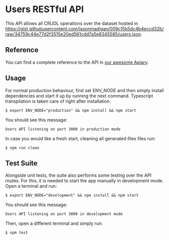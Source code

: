# Users RESTful API
This API allows all CRUDL operations over the dataset hosted in https://gist.githubusercontent.com/jasonmadigan/009c15b5dc4b4eccd32b/raw/34759c44e77d2f3515e20ed561cdd7a5e8345585/users.json.

## Reference
You can find a complete reference to the API in [our awesome Apiary](http://docs.users226.apiary.io/#).

## Usage
For normal production behaviour, first set ENV_NODE and then simply install dependencies and start it up by running the next command. Typescript transpilation is taken care of right after installation.
```
$ export ENV_NODE="production" && npm install && npm start
```
You should see this message:
```
Users API listening on port 3000 in production mode
```
In case you would like a fresh start, cleaning all generated files files run:
```
$ npm run clean
```

## Test Suite
Alongside unit tests, the suite also performs some testing over the API routes. For this, it is needed to start the app manually in development mode. Open a terminal and run:
```
$ export ENV_NODE="development" && npm install && npm start
```
You should see this message:
```
Users API listening on port 3000 in development mode
```
Then, open a different terminal and simply run:
```
$ npm test
```
